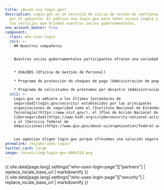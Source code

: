 ```yaml
---
title: ¿Quién usa login.gov?
description: Login.gov es un servicio de inicio de sesión de confianza emitido
  por el gobierno. El público usa login.gov para tener acceso simple y seguro a
  los servicios que brindan nuestros socios gubernamentales.
one_account_banner: true
component:
  class: who-uses-login
  col1: >-
    ## Nuestros compañeros


    Nuestros socios gubernamentales participantes ofrecen una variedad de servicios como:


    * USAJOBS (Oficina de Gestión de Personal)

    * Programa de protección de cheques de pago (Administración de pequeñas empresas)

    * Programa de solicitudes de préstamos por desastre (Administración de pequeñas empresas)
  col2: >-
    Login.gov se adhiere a los últimos [estándares de
    seguridad](login.gov/security) establecidos por las principales
    organizaciones de seguridad como el [Instituto Nacional de Estándares y
    Tecnología](https://www.nist.gov/), el [Plan de Acción Nacional de
    Ciberseguridad](https://www.hsdl.org/c/cybersecurity-national-action-plan/)
    y el [Servicio federal de
    adquisiciones](https://www.gsa.gov/about-us/organization/federal-acquisition-service)


    Las agencias eligen login.gov porque ofrecemos una solución segura y sencilla. [Lea más sobre nuestro programa de socios](https://partners.login.gov).
permalink: /es/who-uses-login/
twitter_card: large
image: /assets/img/login-gov-600x314.png
---
```


<div class="bg-primary-lightest">
  <div class="container who-uses-login">
    <div class="partners list">
      {{ site.data[page.lang].settings["who-uses-login-page"]["partners"] | replace_locale_base_url | markdownify }}
    </div>
  </div>
</div>

<div>
  <div class="container who-uses-login">
    <div class="security">
      {{ site.data[page.lang].settings["who-uses-login-page"]["security"] | replace_locale_base_url | markdownify }}
    </div>
  </div>
</div>
